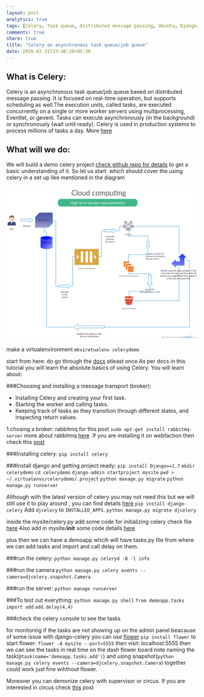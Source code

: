 ```yaml
---
layout: post
analytics: true
tags: [Celery, Task queue, distributed message passing, Ubuntu, Django, Python, flower]
comments: true
share: true
title: "Celery an asynchronous task queue/job queue"
date: 2016-03-31T23:48:28+05:30
---
```


What is Celery:
---------------
Celery is an asynchronous task queue/job queue based on distributed message passing. It is focused on real-time operation, but supports scheduling as well.The execution units, called tasks, are executed concurrently on a single or more worker servers using multiprocessing, Eventlet, or gevent. Tasks can execute asynchronously (in the background) or synchronously (wait until ready). Celery is used in production systems to process millions of tasks a day. More [here](http://www.celeryproject.org/)

What will we do:
----------------
We will build a demo celery project [check github repo for details](https://github.com/Aameer/celerydemo) to get a basic understanding of it. So let us start. which should cover the using celery in a set up like mentioned in the diagram

![Diagram1](/images/cloud_computing.jpg)

make a virtualenvironment
`mkviretualenv celerydemo`

start from here:
do go through the [docs](http://docs.celeryproject.org/en/latest/getting-started/first-steps-with-celery.html#first-steps) atleast once.As per docs in this tutorial you will learn the absolute basics of using Celery. You will learn about:

###Choosing and installing a message transport (broker):

* Installing Celery and creating your first task.
* Starting the worker and calling tasks.
* Keeping track of tasks as they transition through different states, and inspecting return values.

1.chosing a broker: rabbitmq for this post
`sudo apt-get install rabbitmq-server` more about rabbitmq [here](https://www.rabbitmq.com/)
.If you are installing it on webfaction then check this [post](http://aameer.github.io/installing-rabbitmq-on-webfaction/)

###Installing celery:
`pip install celery`

###Install django and getting project ready:
`pip install Django==1.7`
`mkdir celerydemo`
`cd celerydemo`
`django-admin startproject mysite`
`pwd > ~/.virtualenvs/celerydemo/.project`
`python manage.py migrate`
`python manage.py runserver`

Although with the latest version of celery you may not need this but we will still use it to play around , you can find details [here](http://docs.celeryproject.org/en/latest/django/first-steps-with-django.html)
`pip install django-celery`
Add `djcelery` to `INSTALLED_APPS`.
`python manage.py migrate djcelery`

inside the mysite/celery.py add some code for initializing celery check file [here](https://github.com/Aameer/celerydemo/blob/master/mysite/celery.py)
Also add in mysite/__init__ some code details [here](https://github.com/Aameer/celerydemo/blob/master/mysite/__init__.py)

plus then we can have a demoapp whcih will have tasks.py file from where we can add tasks and import and call delay on them.   

###run the celery:
`python manage.py celeryd -B -l info`

###run the camera
`python manage.py celery events --camera=djcelery.snapshot.Camera`

###run the server:
`python manage runserver`

###To test out everything:
`python manage.py shell`
`from demoapp.tasks import add`
`add.delay(4,4)`

###check the celery console to see the tasks

for monitoring if the tasks are not showing up on the admin panel beacause of some issue with django-celery you can use [flower](http://flower.readthedocs.org/en/latest/install.html)
`pip install flower`
to start flower:
`flower -A mysite --port=5555`
then visit:
localhost:5555
then we can see the tasks in real time on the dash flower board
note naming the task(`@task(name='demoapp.tasks.add')`) and using snapshot(`python manage.py celery events --camera=djcelery.snapshot.Camera`) together could work just fine wihthout flower.

Moreover you can demonize celery with supervisor or circus. If you are interested in circus check [this](http://aameer.github.io/circus-as-an-alternative-to-supervisor/) post
